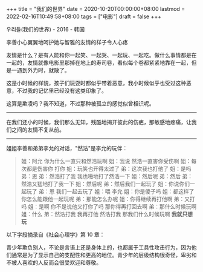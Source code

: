 +++
title = "我们的世界"
date = 2020-10-20T00:00:00+08:00
lastmod = 2022-02-16T10:49:58+08:00
tags = ["电影"]
draft = false
+++

우리들(我们的世界) - 2016 - 韩国

李善小心翼翼地呵护她与智雅的友情的样子令人心疼

友情是什么？是有人能和你一起笑、一起哭、一起玩、一起吃。做什么事情都是在一起的，友情就像电影里那掉在地上的寿司卷，看似每个卷都紧紧地靠在一起，但是一遇到外力时，就散了。

这是小时候的样貌，孩子们玩耍时都似乎带着恶意，我小时候似乎也受过这种恶意，不过我的记忆里已经没有这类印象了。

这算是欺凌吗？我不知道，不过那种被孤立的感觉似曾相识呢。

---

在我们还小的时候，我们那么无知，残酷地揭开彼此的伤疤，那敏感地疼痛，让我们之间的友情不复从前。

---

姐姐李善和弟弟李允的对话，"然浩"是李允的玩伴：

> 姐：阿允 你为什么一直只和然浩玩啊 姐：我说 然浩一直害你受伤啊
> 姐：每次都是伤害你 打你 姐：玩笑也开得太过了 弟：这次我也打他了
> 姐：是吗 弟：恩 弟：然浩打了我 我也啪地打了然浩一下 姐：然后呢
> 弟：然后 弟：然浩又猛地打了我一下 姐：然后呢 弟：然后我们一起玩了
> 姐：你说你们一起玩了 弟：恩 我们一起去玩了 姐：喂 李允 姐：你是傻子吗
> 姐：都这样了你怎么能跟他一起玩呢 弟：那能怎么办呢 姐：你得继续再打他啊
> 弟：又打吗 姐：是啊 你不是说他又打你了吗 那你得再打回去啊
> 弟：那什么时候玩啊 姐：什么 弟：然浩打我 我再打他 然浩打我
> 那我们什么时候玩啊 **我就只想玩**

以下字段摘录自《社会心理学》第 10 章：

青少年欺负别人，不论是言语上还是身体上的，也都属于工具性攻击行为，因为他们通常是为了显示自己的支配性和更高的地位。青少年的层级结构很奇怪，卑劣和不被人喜欢的人反而会很受欢迎和尊敬。